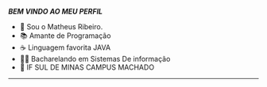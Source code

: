 _____________BEM VINDO AO MEU PERFIL_____________ 
- 🧑 Sou o Matheus Ribeiro.                       
- 📚 Amante de Programação                        
- ☕ Linguagem favorita JAVA                     
- 🧑‍💻 Bacharelando em Sistemas De informação     
- 🏫 IF SUL DE MINAS CAMPUS MACHADO               
_________________________________________________
<div>
  <a href="https://beacons.ai/Matheusfr17x"
</div>
